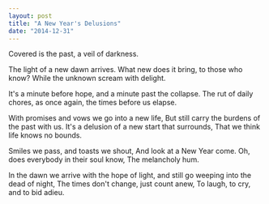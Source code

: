 ```yaml
---
layout: post
title: "A New Year's Delusions"
date: "2014-12-31"
---
```


Covered is the past, a veil of darkness.

The light of a new dawn arrives. What new does it bring, to those who know? While the unknown scream with delight.

It's a minute before hope, and a minute past the collapse. The rut of daily chores, as once again, the times before us elapse.

With promises and vows we go into a new life, But still carry the burdens of the past with us. It's a delusion of a new start that surrounds, That we think life knows no bounds.

Smiles we pass, and toasts we shout, And look at a New Year come. Oh, does everybody in their soul know, The melancholy hum.

In the dawn we arrive with the hope of light, and still go weeping into the dead of night, The times don't change, just count anew, To laugh, to cry, and to bid adieu.
